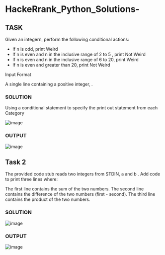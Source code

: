 # HackeRrank_Python_Solutions-

## TASK

Given an integern, perform the following conditional actions:

* If n is odd, print Weird
* If n is even and n in the inclusive range of 2 to 5 , print Not Weird
* If n is even and n in the inclusive range of 6 to 20, print Weird
* If n is even and greater than 20, print Not Weird

Input Format

A single line containing a positive integer, .

### SOLUTION
Using a conditional statement to specify the print out statement from each Category

![image](https://github.com/Bumzeal/HackeRrank_Python_Solutions-/assets/78567274/80c9341c-4733-4ba9-bf49-f866d7e06d24)



### OUTPUT

![image](https://github.com/Bumzeal/HackeRrank_Python_Solutions-/assets/78567274/2ddc8c39-4412-41f8-a5b0-32bd29b1c1c7)

## Task 2
The provided code stub reads two integers from STDIN, a and b . Add code to print three lines where:

The first line contains the sum of the two numbers.
The second line contains the difference of the two numbers (first - second).
The third line contains the product of the two numbers.

### SOLUTION

![image](https://github.com/Bumzeal/HackeRrank_Python_Solutions-/assets/78567274/449344f7-514b-49bf-a292-9a5fc9cc2bab)

### OUTPUT

![image](https://github.com/Bumzeal/HackeRrank_Python_Solutions-/assets/78567274/03687a68-5248-4a25-9233-d10c26c89511)


